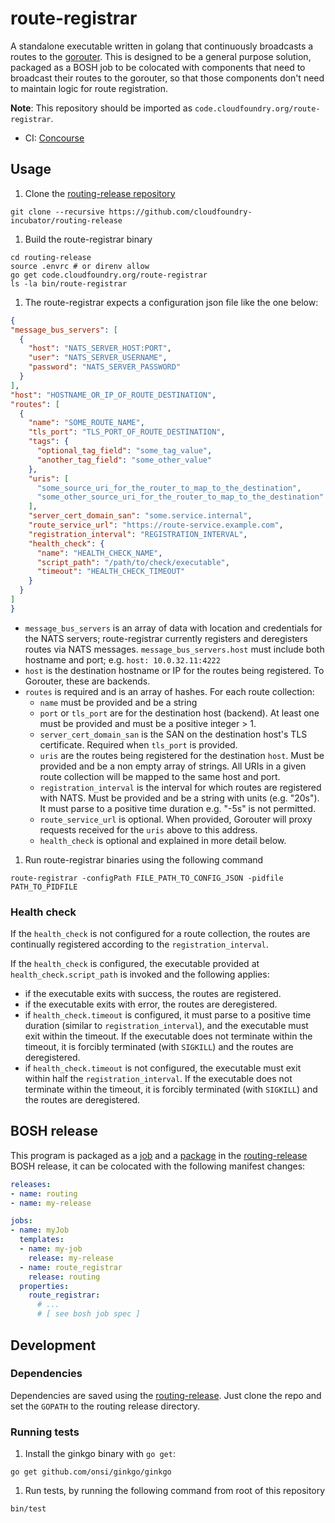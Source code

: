 route-registrar
===============

A standalone executable written in golang that continuously broadcasts a routes to the [gorouter](https://github.com/cloudfoundry/gorouter).  This is designed to be a general purpose solution, packaged as a BOSH job to be colocated with components that need to broadcast their routes to the gorouter, so that those components don't need to maintain logic for route registration.

**Note**: This repository should be imported as `code.cloudfoundry.org/route-registrar`.

* CI: [Concourse](https://cf-routing.ci.cf-app.com/pipelines/route-registrar)

## Usage

1. Clone the [routing-release repository](https://github.com/cloudfoundry-incubator/routing-release)
  ```
  git clone --recursive https://github.com/cloudfoundry-incubator/routing-release
  ```

1. Build the route-registrar binary
  ```
  cd routing-release
  source .envrc # or direnv allow
  go get code.cloudfoundry.org/route-registrar
  ls -la bin/route-registrar
  ```

1. The route-registrar expects a configuration json file like the one below:
  ```json
{
  "message_bus_servers": [
    {
      "host": "NATS_SERVER_HOST:PORT",
      "user": "NATS_SERVER_USERNAME",
      "password": "NATS_SERVER_PASSWORD"
    }
  ],
  "host": "HOSTNAME_OR_IP_OF_ROUTE_DESTINATION",
  "routes": [
    {
      "name": "SOME_ROUTE_NAME",
      "tls_port": "TLS_PORT_OF_ROUTE_DESTINATION",
      "tags": {
        "optional_tag_field": "some_tag_value",
        "another_tag_field": "some_other_value"
      },
      "uris": [
        "some_source_uri_for_the_router_to_map_to_the_destination",
        "some_other_source_uri_for_the_router_to_map_to_the_destination"
      ],
      "server_cert_domain_san": "some.service.internal",
      "route_service_url": "https://route-service.example.com",
      "registration_interval": "REGISTRATION_INTERVAL",
      "health_check": {
        "name": "HEALTH_CHECK_NAME",
        "script_path": "/path/to/check/executable",
        "timeout": "HEALTH_CHECK_TIMEOUT"
      }
    }
  ]
}
  ```
  - `message_bus_servers` is an array of data with location and credentials for the NATS servers; route-registrar currently registers and deregisters routes via NATS messages. `message_bus_servers.host` must include both hostname and port; e.g. `host: 10.0.32.11:4222`
  - `host` is the destination hostname or IP for the routes being registered. To Gorouter, these are backends.
  - `routes` is required and is an array of hashes. For each route collection:
    - `name` must be provided and be a string
    - `port` or `tls_port` are for the destination host (backend). At least one must be provided and must be a positive integer > 1.
    - `server_cert_domain_san` is the SAN on the destination host's TLS certificate. Required when `tls_port` is provided.
    - `uris` are the routes being registered for the destination `host`. Must be provided and be a non empty array of strings.  All URIs in a given route collection will be mapped to the same host and port.
    - `registration_interval` is the interval for which routes are registered with NATS. Must be provided and be a string with units (e.g. "20s"). It must parse to a positive time duration e.g. "-5s" is not permitted.
    - `route_service_url` is optional. When provided, Gorouter will proxy requests received for the `uris` above to this address.
    - `health_check` is optional and explained in more detail below.

1. Run route-registrar binaries using the following command
  ```
  route-registrar -configPath FILE_PATH_TO_CONFIG_JSON -pidfile PATH_TO_PIDFILE
  ```

### Health check

If the `health_check` is not configured for a route collection, the routes are continually registered according to the `registration_interval`.

If the `health_check` is configured, the executable provided at `health_check.script_path` is invoked and the following applies:
- if the executable exits with success, the routes are registered.
- if the executable exits with error, the routes are deregistered.
- if `health_check.timeout` is configured, it must parse to a positive time duration (similar to `registration_interval`), and the executable must exit within the timeout. If the executable does not terminate within the timeout, it is forcibly terminated (with `SIGKILL`) and the routes are deregistered.
- if `health_check.timeout` is not configured, the executable must exit within half the `registration_interval`. If the executable does not terminate within the timeout, it is forcibly terminated (with `SIGKILL`) and the routes are deregistered.

## BOSH release

This program is packaged as a [job](https://github.com/cloudfoundry-incubator/routing-release/tree/master/jobs/route_registrar) and a [package](https://github.com/cloudfoundry-incubator/routing-release/tree/master/packages/route_registrar) in the [routing-release](https://github.com/cloudfoundry-incubator/routing-release)
BOSH release, it can be colocated with the following manifest changes:

```yaml
releases:
- name: routing
- name: my-release

jobs:
- name: myJob
  templates:
  - name: my-job
    release: my-release
  - name: route_registrar
    release: routing
  properties:
    route_registrar:
      # ...
      # [ see bosh job spec ]

```

## Development

### Dependencies

Dependencies are saved using the [routing-release](https://github.com/cloudfoundry-incubator/routing-release).
Just clone the repo and set the `GOPATH` to the routing release directory.

### Running tests

1. Install the ginkgo binary with `go get`:
  ```
  go get github.com/onsi/ginkgo/ginkgo
  ```

1. Run tests, by running the following command from root of this repository
  ```
  bin/test
  ```
